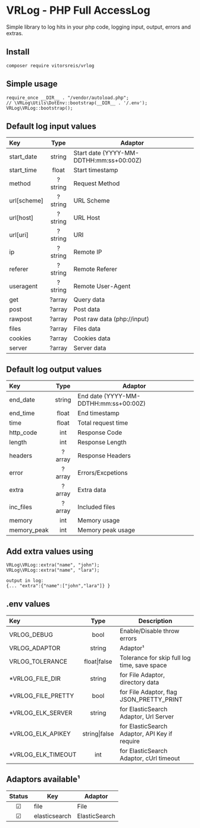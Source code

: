 # VRLog - PHP Full AccessLog
Simple library to log hits in your php code, logging input, output, errors and extras.

## Install
    composer require vitorsreis/vrlog

## Simple usage
    require_once __DIR__ . "/vendor/autoload.php";
    // \VRLog\Utils\DotEnv::bootstrap(__DIR__ . '/.env');
    VRLog\VRLog::bootstrap();

## Default log input values
| Key          |  Type   | Adaptor                                 |
|:-------------|:-------:|-----------------------------------------|
| start_date   | string  | Start date (YYYY-MM-DDTHH:mm:ss+00:00Z) |
| start_time   |  float  | Start timestamp                         |
| method       | ?string | Request Method                          |
| url\[scheme] | ?string | URL Scheme                              |
| url\[host]   | ?string | URL Host                                |
| url\[uri]    | ?string | URI                                     |
| ip           | ?string | Remote IP                               |
| referer      | ?string | Remote Referer                          |
| useragent    | ?string | Remote User-Agent                       |
| get          | ?array  | Query data                              |
| post         | ?array  | Post data                               |
| rawpost      | ?array  | Post raw data (php://input)             |
| files        | ?array  | Files data                              |
| cookies      | ?array  | Cookies data                            |
| server       | ?array  | Server data                             |

## Default log output values
| Key         |  Type  | Adaptor                               |
|:------------|:------:|---------------------------------------|
| end_date    | string | End date (YYYY-MM-DDTHH:mm:ss+00:00Z) |
| end_time    | float  | End timestamp                         |
| time        | float  | Total request time                    |
| http_code   |  int   | Response Code                         |
| length      |  int   | Response Length                       |
| headers     | ?array | Response Headers                      |
| error       | ?array | Errors/Excpetions                     |
| extra       | ?array | Extra data                            |
| inc_files   | ?array | Included files                        |
| memory      |  int   | Memory usage                          |
| memory_peak |  int   | Memory peak usage                     |

## Add extra values using
    VRLog\VRLog::extra("name", "john");
    VRLog\VRLog::extra("name", "lara");
    
    output in log:
    {... "extra":{"name":["john","lara"]} }


## .env values
| Key                |       Type        | Description                                   |
|:-------------------|:-----------------:|-----------------------------------------------|
| VRLOG_DEBUG        |       bool        | Enable/Disable throw errors                   |
| VRLOG_ADAPTOR      |      string       | Adaptor¹                                      |
| VRLOG_TOLERANCE    | float&#x7C;false  | Tolerance for skip full log time, save space  |
| *VRLOG_FILE_DIR    |      string       | for File Adaptor, directory data              |
| *VRLOG_FILE_PRETTY |       bool        | for File Adaptor, flag JSON_PRETTY_PRINT      |
| *VRLOG_ELK_SERVER  |      string       | for ElasticSearch Adaptor, Url Server         |
| *VRLOG_ELK_APIKEY  | string&#x7C;false | for ElasticSearch Adaptor, API Key if require |
| *VRLOG_ELK_TIMEOUT |        int        | for ElasticSearch Adaptor, cUrl timeout       |

## Adaptors available¹
| Status | Key           | Adaptor       |
|:------:|---------------|---------------|
|   ☑    | file          | File          |
|   ☑    | elasticsearch | ElasticSearch |